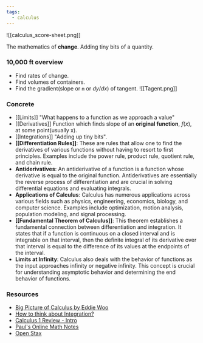 ```yaml
---
tags:
  - calculus
---
```

![[calculus_score-sheet.png]]

The mathematics of **change**.
Adding tiny bits of a quantity.
### 10,000 ft overview
- Find rates of change.
- Find volumes of containers.
- Find the gradient(slope or `m` or $dy/dx$) of tangent.
![[Tagent.png]]
### Concrete
- [[Limits]]
  "What happens to a function as we approach a value"
- [[Derivatives]]
  Function which finds slope of an **original function**, $f(x)$, at some point(usually x).
- [[Integrations]]
  "Adding up tiny bits".
- **[[Differentiation Rules]]**: 
  These are rules that allow one to find the derivatives of various functions without having to resort to first principles. Examples include the power rule, product rule, quotient rule, and chain rule.
- **Antiderivatives**: 
  An antiderivative of a function is a function whose derivative is equal to the original function. Antiderivatives are essentially the reverse process of differentiation and are crucial in solving differential equations and evaluating integrals.
- **Applications of Calculus**: 
  Calculus has numerous applications across various fields such as physics, engineering, economics, biology, and computer science. Examples include optimization, motion analysis, population modeling, and signal processing.
- **[[Fundamental Theorem of Calculus]]**: 
  This theorem establishes a fundamental connection between differentiation and integration. It states that if a function is continuous on a closed interval and is integrable on that interval, then the definite integral of its derivative over that interval is equal to the difference of its values at the endpoints of the interval.
- **Limits at Infinity**: 
  Calculus also deals with the behavior of functions as the input approaches infinity or negative infinity. This concept is crucial for understanding asymptotic behavior and determining the end behavior of functions.
### Resources
- [Big Picture of Calculus by Eddie Woo](https://www.youtube.com/watch?v=tt2DGYOi3hc&ab_channel=EddieWoo)
- [How to think about Integration?](https://www.youtube.com/watch?v=MwVBzE7Z5gw&t=329s&ab_channel=MathTheWorld)
- [Calculus 1 Review - Intro](https://www.youtube.com/watch?v=GiCojsAWRj0&ab_channel=TheOrganicChemistryTutor)
- [Paul's Online Math Notes](https://tutorial.math.lamar.edu/Problems/CalcI/CalcI.aspx)
- [Open Stax](https://openstax.org/books/calculus-volume-1/pages/2-3-the-limit-laws)